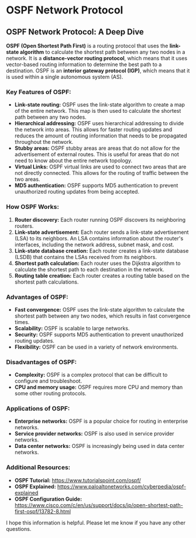 # OSPF Network Protocol

## OSPF Network Protocol: A Deep Dive

**OSPF (Open Shortest Path First)** is a routing protocol that uses the **link-state algorithm** to calculate the shortest path between any two nodes in a network. It is a **distance-vector routing protocol**, which means that it uses vector-based routing information to determine the best path to a destination. OSPF is an **interior gateway protocol (IGP)**, which means that it is used within a single autonomous system (AS).

### Key Features of OSPF:

* **Link-state routing:** OSPF uses the link-state algorithm to create a map of the entire network. This map is then used to calculate the shortest path between any two nodes.
* **Hierarchical addressing:** OSPF uses hierarchical addressing to divide the network into areas. This allows for faster routing updates and reduces the amount of routing information that needs to be propagated throughout the network.
* **Stubby areas:** OSPF stubby areas are areas that do not allow for the advertisement of external routes. This is useful for areas that do not need to know about the entire network topology.
* **Virtual Links:** OSPF virtual links are used to connect two areas that are not directly connected. This allows for the routing of traffic between the two areas.
* **MD5 authentication:** OSPF supports MD5 authentication to prevent unauthorized routing updates from being accepted.

### How OSPF Works:

1. **Router discovery:** Each router running OSPF discovers its neighboring routers.
2. **Link-state advertisement:** Each router sends a link-state advertisement (LSA) to its neighbors. An LSA contains information about the router's interfaces, including the network address, subnet mask, and cost.
3. **Link-state database creation:** Each router creates a link-state database (LSDB) that contains the LSAs received from its neighbors.
4. **Shortest path calculation:** Each router uses the Dijkstra algorithm to calculate the shortest path to each destination in the network.
5. **Routing table creation:** Each router creates a routing table based on the shortest path calculations.

### Advantages of OSPF:

* **Fast convergence:** OSPF uses the link-state algorithm to calculate the shortest path between any two nodes, which results in fast convergence times.
* **Scalability:** OSPF is scalable to large networks.
* **Security:** OSPF supports MD5 authentication to prevent unauthorized routing updates.
* **Flexibility:** OSPF can be used in a variety of network environments.

### Disadvantages of OSPF:

* **Complexity:** OSPF is a complex protocol that can be difficult to configure and troubleshoot.
* **CPU and memory usage:** OSPF requires more CPU and memory than some other routing protocols.

### Applications of OSPF:

* **Enterprise networks:** OSPF is a popular choice for routing in enterprise networks.
* **Service provider networks:** OSPF is also used in service provider networks.
* **Data center networks:** OSPF is increasingly being used in data center networks.

### Additional Resources:

* **OSPF Tutorial:** https://www.tutorialspoint.com/ospf/
* **OSPF Explained:** https://www.paloaltonetworks.com/cyberpedia/ospf-explained
* **OSPF Configuration Guide:** https://www.cisco.com/c/en/us/support/docs/ip/open-shortest-path-first-ospf/13782-8.html

I hope this information is helpful. Please let me know if you have any other questions.
